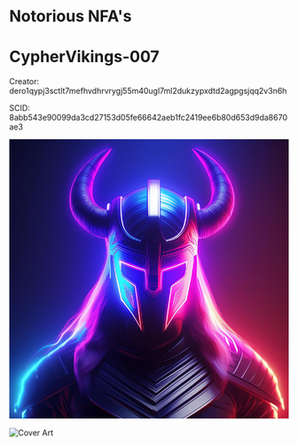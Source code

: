 # Notorious NFA's

# CypherVikings-007

Creator: dero1qypj3sctlt7mefhvdhrvrygj55m40ugl7ml2dukzypxdtd2agpgsjqq2v3n6h

SCID: 8abb543e90099da3cd27153d05fe66642aeb1fc2419ee6b80d653d9da8670ae3

![Cover Art](https://github.com/Notoriousjoshyb/CypherVikings-007/blob/main/CypherViking-007-IC.png?raw=true)


![Cover Art](https://github.com/Notoriousjoshyb/CypherVikings-NFA/blob/main/CypherViking-CA.png?raw=true)

